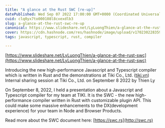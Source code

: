 ```yaml
---
title: "A glance at the Rust SWC [re-up]"
datePublished: Wed Sep 07 2022 17:00:00 GMT+0000 (Coordinated Universal Time)
cuid: clq0yx7to000108l8cxexdlb3
slug: a-glance-at-the-rust-swc-re-up
canonical: https://www.slideshare.net/LyLuongThien/a-glance-at-the-rust-swc
cover: https://cdn.hashnode.com/res/hashnode/image/upload/v1702302283597/56814450-5359-4a11-ac14-babc9345de58.png
tags: javascript, typescript, rust, compiler

---
```


[https://www.slideshare.net/LyLuongThien/a-glance-at-the-rust-swc](https://www.slideshare.net/LyLuongThien/a-glance-at-the-rust-swc)

Introducing the new high-performance Javascript and Typescript compiler which is written in Rust and the demonstrations at Tiki Co., Ltd. ([tiki.vn](http://tiki.vn)) Internal sharing session at Tiki Co., Ltd. on September 8 2022 by Thien Ly

On September 8, 2022, I held a presentation about a Javascript and Typescript compiler for my team at TIKI. It is the SWC - the new high-performance compiler written in Rust with customizable plugin API. This could make some massive enhancements to the DX(development experience) for your team in Node and Browser Products.

Read more about the SWC document here: [https://swc.rs](http://swc.rs)